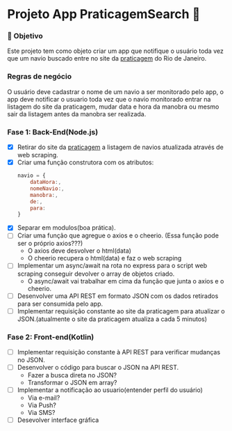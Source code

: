 # Projeto App PraticagemSearch :ship:

### :dart: Objetivo
Este projeto tem como objeto criar um app que notifique o usuário toda vez que um navio buscado entre no site da [praticagem](https://www.newpilots.com.br/) do Rio de Janeiro.

### Regras de negócio
O usuário deve cadastrar o nome de um navio a ser monitorado pelo app, o app deve notificar o usuario toda vez que o navio monitorado entrar na listagem do site da praticagem, mudar data e hora da manobra ou mesmo sair da listagem antes da manobra ser realizada.

### Fase 1: Back-End(Node.js)

- [x] Retirar do site da [praticagem](https://www.newpilots.com.br/) a listagem de navios atualizada através de web scraping.
- [x] Criar uma função construtora com os atributos:
    ~~~ Javascript
    navio = {
        dataHora:,
        nomeNavio:,
        manobra:,
        de:,
        para:
    }
    ~~~
- [x] Separar em modulos(boa prática).
- [ ] Criar uma função que agregue o axios e o cheerio. (Essa função pode ser o próprio axios???)
    - O axios deve desvolver o html(data)
    - O cheerio recupera o html(data) e faz o web scraping
- [ ] Implementar um async/await na rota no express para o script web scraping conseguir devolver o array de objetos criado.
    - O async/await vai trabalhar em cima da função que junta o axios e o cheerio.
- [ ] Desenvolver uma API REST em formato JSON com os dados retirados para ser consumida pelo app.
- [ ] Implementar requisição constante ao site da praticagem para atualizar o JSON.(atualmente o site da praticagem atualiza a cada 5 minutos)

### Fase 2: Front-end(Kotlin)

- [ ] Implementar requisição constante à API REST para verificar mudanças no JSON.
- [ ] Desenvolver o código para buscar o JSON na API REST.
    * Fazer a busca direta no JSON?
    * Transformar o JSON em array?
- [ ] Implementar a notificação ao usuario(entender perfil do usuário)
    * Via e-mail?
    * Via Push?
    * Via SMS?
- [ ] Desevolver interface gráfica

